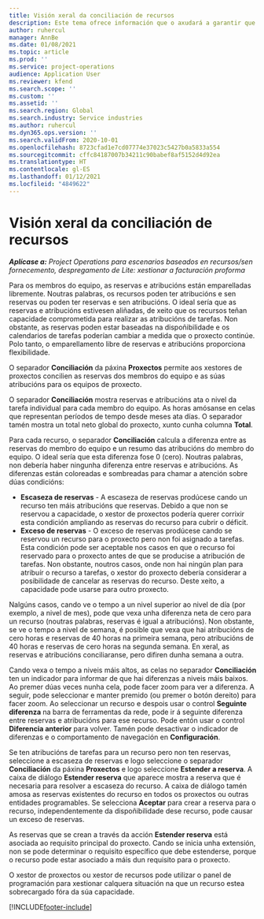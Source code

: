 ```yaml
---
title: Visión xeral da conciliación de recursos
description: Este tema ofrece información que o axudará a garantir que as reservas de recursos e as atribucións para proxectos estean aliñadas.
author: ruhercul
manager: AnnBe
ms.date: 01/08/2021
ms.topic: article
ms.prod: ''
ms.service: project-operations
audience: Application User
ms.reviewer: kfend
ms.search.scope: ''
ms.custom: ''
ms.assetid: ''
ms.search.region: Global
ms.search.industry: Service industries
ms.author: ruhercul
ms.dyn365.ops.version: ''
ms.search.validFrom: 2020-10-01
ms.openlocfilehash: 8723cfad1e7cd07774e37023c5427b0a5833a554
ms.sourcegitcommit: cffc84187007b34211c90babef8af5152d4d92ea
ms.translationtype: HT
ms.contentlocale: gl-ES
ms.lasthandoff: 01/12/2021
ms.locfileid: "4849622"
---
```

# <a name="resource-reconciliation-overview"></a>Visión xeral da conciliación de recursos

_**Aplícase a:** Project Operations para escenarios baseados en recursos/sen fornecemento, despregamento de Lite: xestionar a facturación proforma_

Para os membros do equipo, as reservas e atribucións están emparelladas libremente. Noutras palabras, os recursos poden ter atribucións e sen reservas ou poden ter reservas e sen atribucións. O ideal sería que as reservas e atribucións estivesen aliñadas, de xeito que os recursos teñan capacidade comprometida para realizar as atribucións de tarefas. Non obstante, as reservas poden estar baseadas na dispoñibilidade e os calendarios de tarefas poderían cambiar a medida que o proxecto continúe. Polo tanto, o emparellamento libre de reservas e atribucións proporciona flexibilidade.

O separador **Conciliación** da páxina **Proxectos** permite aos xestores de proxectos concilien as reservas dos membros do equipo e as súas atribucións para os equipos de proxecto.

O separador **Conciliación** mostra reservas e atribucións ata o nivel da tarefa individual para cada membro do equipo. As horas amósanse en celas que representan períodos de tempo desde meses ata días. O separador tamén mostra un total neto global do proxecto, xunto cunha columna **Total**.

Para cada recurso, o separador **Conciliación** calcula a diferenza entre as reservas do membro do equipo e un resumo das atribucións do membro do equipo. O ideal sería que esta diferenza fose 0 (cero). Noutras palabras, non debería haber ningunha diferenza entre reservas e atribucións. As diferenzas están coloreadas e sombreadas para chamar a atención sobre dúas condicións:

- **Escaseza de reservas** - A escaseza de reservas prodúcese cando un recurso ten máis atribucións que reservas. Debido a que non se reservou a capacidade, o xestor de proxectos podería querer corrixir esta condición ampliando as reservas do recurso para cubrir o déficit.
- **Exceso de reservas** - O exceso de reservas prodúcese cando se reservou un recurso para o proxecto pero non foi asignado a tarefas. Esta condición pode ser aceptable nos casos en que o recurso foi reservado para o proxecto antes de que se producise a atribución de tarefas. Non obstante, noutros casos, onde non hai ningún plan para atribuír o recurso a tarefas, o xestor do proxecto debería considerar a posibilidade de cancelar as reservas do recurso. Deste xeito, a capacidade pode usarse para outro proxecto.

Nalgúns casos, cando ve o tempo a un nivel superior ao nivel de día (por exemplo, a nivel de mes), pode que vexa unha diferenza neta de cero para un recurso (noutras palabras, reservas é igual a atribucións). Non obstante, se ve o tempo a nivel de semana, é posible que vexa que hai atribucións de cero horas e reservas de 40 horas na primeira semana, pero atribucións de 40 horas e reservas de cero horas na segunda semana. En xeral, as reservas e atribucións conciliaranse, pero difiren dunha semana a outra.

Cando vexa o tempo a niveis máis altos, as celas no separador **Conciliación** ten un indicador para informar de que hai diferenzas a niveis máis baixos. Ao premer dúas veces nunha cela, pode facer zoom para ver a diferenza. A seguir, pode seleccionar e manter premido (ou premer o botón dereito) para facer zoom. Ao seleccionar un recurso e despois usar o control **Seguinte diferenza** na barra de ferramentas da rede, pode ir á seguinte diferenza entre reservas e atribucións para ese recurso. Pode entón usar o control **Diferencia anterior** para volver. Tamén pode desactivar o indicador de diferenzas e o comportamento de navegación en **Configuración**.

Se ten atribucións de tarefas para un recurso pero non ten reservas, seleccione a escaseza de reservas e logo seleccione o separador **Conciliación** da páxina **Proxectos** e logo seleccione **Estender a reserva**. A caixa de diálogo **Estender reserva** que aparece mostra a reserva que é necesaria para resolver a escaseza do recurso. A caixa de diálogo tamén amosa as reservas existentes do recurso en todos os proxectos ou outras entidades programables. Se selecciona **Aceptar** para crear a reserva para o recurso, independentemente da dispoñibilidade dese recurso, pode causar un exceso de reservas.

As reservas que se crean a través da acción **Estender reserva** está asociada ao requisito principal do proxecto. Cando se inicia unha extensión, non se pode determinar o requisito específico que debe estenderse, porque o recurso pode estar asociado a máis dun requisito para o proxecto.

O xestor de proxectos ou xestor de recursos pode utilizar o panel de programación para xestionar calquera situación na que un recurso estea sobrecargado fóra da súa capacidade.


[!INCLUDE[footer-include](../includes/footer-banner.md)]